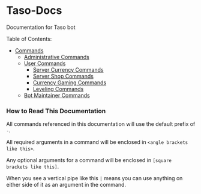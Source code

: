 # Taso-Docs
Documentation for Taso bot

Table of Contents:
* [Commands](/commands/cmds.md)
  * [Administrative Commands](/commands/administrative_cmds.md)
  * [User Commands](/commands/user_cmds.md)
    * [Server Currency Commands](/commands/users/server_currency_earning_cmds.md)
    * [Server Shop Commands](/commands/users/server_shop_cmds.md)
    * [Currency Gaming Commands](/commands/users/currency_gaming_cmds.md)
    * [Leveling Commands](/commands/users/leveling_cmds.md)
  * [Bot Maintainer Commands](/commands/bot_maintainer_cmds.md)

### How to Read This Documentation
All commands referenced in this documentation will use the default prefix of `-`.

All required arguments in a command will be enclosed in `<angle brackets like this>`.

Any optional arguments for a command will be enclosed in `[square brackets like this]`.

When you see a vertical pipe like this `|` means you can use anything on either side of it as an argument in the command.
